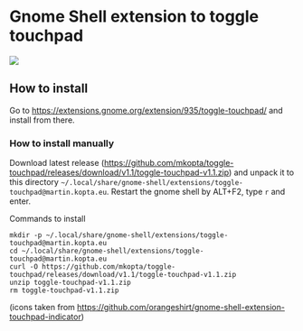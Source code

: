 # Gnome Shell extension to toggle touchpad
![](http://i.imgur.com/px3NfjZ.png)

## How to install

Go to https://extensions.gnome.org/extension/935/toggle-touchpad/ and install from there.

### How to install manually

Download latest release (https://github.com/mkopta/toggle-touchpad/releases/download/v1.1/toggle-touchpad-v1.1.zip) and unpack it to this directory `~/.local/share/gnome-shell/extensions/toggle-touchpad@martin.kopta.eu`. Restart the gnome shell by ALT+F2, type `r` and enter.

Commands to install
```
mkdir -p ~/.local/share/gnome-shell/extensions/toggle-touchpad@martin.kopta.eu
cd ~/.local/share/gnome-shell/extensions/toggle-touchpad@martin.kopta.eu
curl -O https://github.com/mkopta/toggle-touchpad/releases/download/v1.1/toggle-touchpad-v1.1.zip
unzip toggle-touchpad-v1.1.zip
rm toggle-touchpad-v1.1.zip
```



(icons taken from https://github.com/orangeshirt/gnome-shell-extension-touchpad-indicator)
